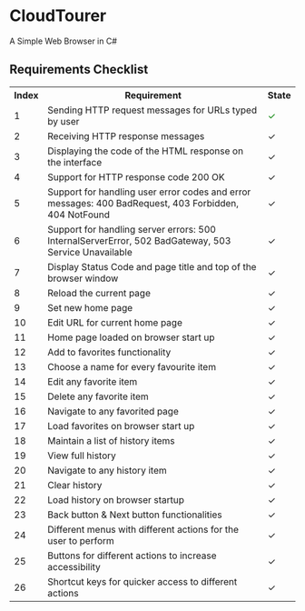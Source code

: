 # CloudTourer

A Simple Web Browser in C#

## Requirements Checklist

<table>
  <tr>
    <th>Index</th>
    <th>Requirement</th>
    <th>State</th>
  </tr>
  <tr>
    <td>1</td>
    <td>Sending HTTP request messages for URLs typed by user</td>
    <td style="color: green">✓</td>
  </tr>
  <tr>
    <td>2</td>
    <td>Receiving HTTP response messages</td>
    <td>✓</td>
  </tr>
  <tr>
    <td>3</td>
    <td>Displaying the code of the HTML response on the interface</td>
    <td>✓</td>
  </tr>
   <tr>
    <td>4</td>
    <td>Support for HTTP response code 200 OK</td>
    <td>✓</td>
  </tr>
  <tr>
    <td>5</td>
    <td>Support for handling user error codes and error messages: 400 BadRequest, 403 Forbidden, 404 NotFound</td>
    <td>✓</td>
  </tr>
  <tr>
    <td>6</td>
    <td>Support for handling server errors: 500 InternalServerError, 502 BadGateway, 503 Service Unavailable</td>
    <td>✓</td>
  </tr>
   <tr>
    <td>7</td>
    <td>Display Status Code and page title and top of the browser window</td>
    <td>✓</td>
  </tr>
   <tr>
    <td>8</td>
    <td>Reload the current page</td>
    <td>✓</td>
  </tr>
   <tr>
    <td>9</td>
    <td>Set new home page</td>
    <td>✓</td>
  </tr>
   <tr>
    <td>10</td>
    <td>Edit URL for current home page</td>
    <td>✓</td>
  </tr>
   <tr>
    <td>11</td>
    <td>Home page loaded on browser start up</td>
    <td>✓</td>
  </tr>
   <tr>
    <td>12</td>
    <td>Add to favorites functionality</td>
    <td>✓</td>
  </tr>
  <tr>
    <td>13</td>
    <td>Choose a name for every favourite item</td>
    <td>✓</td>
  </tr>
  <tr>
    <td>14</td>
    <td>Edit any favorite item</td>
    <td>✓</td>
  </tr>
  <tr>
    <td>15</td>
    <td>Delete any favorite item</td>
    <td>✓</td>
  </tr>
  <tr>
    <td>16</td>
    <td>Navigate to any favorited page</td>
    <td>✓</td>
  </tr>
  <tr>
    <td>17</td>
    <td>Load favorites on browser start up</td>
    <td>✓</td>
  </tr>
  <tr>
    <td>18</td>
    <td>Maintain a list of history items</td>
    <td>✓</td>
  </tr>
  <tr>
    <td>19</td>
    <td>View full history</td>
    <td>✓</td>
  </tr>
  <tr>
    <td>20</td>
    <td>Navigate to any history item</td>
    <td>✓</td>
  </tr>
  <tr>
    <td>21</td>
    <td>Clear history</td>
    <td>✓</td>
  </tr>
   <tr>
    <td>22</td>
    <td>Load history on browser startup</td>
    <td>✓</td>
  </tr>
  <tr>
    <td>23</td>
    <td>Back button & Next button functionalities</td>
    <td>✓</td>
  </tr>
  <tr>
    <td>24</td>
    <td>Different menus with different actions for the user to perform</td>
    <td>✓</td>
  </tr>
   <tr>
    <td>25</td>
    <td>Buttons for different actions to increase accessibility</td>
    <td>✓</td>
  </tr>
   <tr>
    <td>26</td>
    <td>Shortcut keys for quicker access to different actions</td>
    <td>✓</td>
  </tr>
</table>

